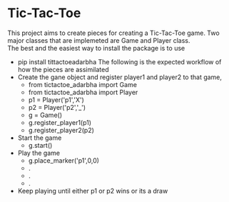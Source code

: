 # Tic-Tac-Toe
This project aims to create pieces for creating a Tic-Tac-Toe game. Two major classes that are implemeted are Game and Player class.<br/>
The best and the easiest way to install the package is to use
* pip install tittactoeadarbha
The following is the expected workflow of how the pieces are assimilated
* Create the gane object and register player1 and player2 to that game,
  * from tictactoe_adarbha import Game
  * from tictactoe_adarbha import Player
  * p1 = Player('p1','X')
  * p2 = Player('p2','_')
  * g = Game()
  * g.register_player1(p1)
  * g.register_player2(p2)
* Start the game
  * g.start()
* Play the game
  * g.place_marker('p1',0,0)
  * .
  * .
  * .
* Keep playing until either p1 or p2 wins or its a draw